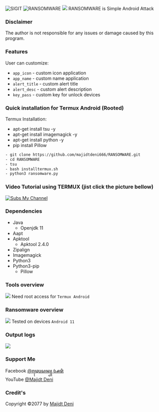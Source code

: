 <img title="SIGIT" src="https://img.shields.io/badge/CODENAME%20-RANSOMWARE-SCRIPT?colorA=grey&colorB=green&style=for-the-badge"> <img title="RANSOMWARE" src="https://img.shields.io/badge/VERSION%20-1.0-SCRIPT?colorA=grey&colorB=green&style=for-the-badge"> 
<img src="https://github.com/majidtdeni666/RANSOMWARE/blob/master/src/overview.jpg">
RANSOMWARE is Simple Android Attack

### Disclaimer
The author is not responsible for any issues or damage caused by this program.

### Features
User can customize:
- ```app_icon``` - custom icon application
- ```app_name``` - custom name application
- ```alert_title``` - custom alert title
- ```alert_desc``` - custom alert description
- ```key_pass``` - custom key for unlock devices

### Quick installation for Termux Android (Rooted)
Termux Installation:
- apt-get install tsu -y
- apt-get install imagemagick -y
- apt-get install python -y
- pip install Pillow
```bash
- git clone https://github.com/majidtdeni666/RANSOMWARE.git
- cd RANSOMWARE
- tsu
- bash installtermux.sh
- python3 ransomware.py
```
### Video Tutorial using TERMUX (jist click the picture bellow)
[![Subs My Channel](https://github.com/majidtdeni666/RANSOMWARE/blob/master/src/view.jpg)](https://youtu.be/VSy07kr4HpA) 
### Dependencies
- Java
   - Openjdk 11
- Aapt
- Apktool
   - Apktool 2.4.0
- Zipalign
- Imagemagick
- Python3
- Python3-pip
   - Pillow

### Tools overview
<img src="https://github.com/majidtdeni666/RANSOMWARE/blob/master/src/view.jpg"></img>
Need root access for ```Termux Android```

### Ransomware overview
<img src="https://github.com/majidtdeni666/RANSOMWARE/blob/master/src/ransomware.jpg"></img>
Tested on devices ```Android 11```

### Output logs
<img src="https://github.com/majidtdeni666/RANSOMWARE/blob/master/src/outputlog.jpg"></img>

### Support Me
Facebook [@ꦡꦺꦴꦱꦤ꧀ ꦄꦗꦶ](https://m.facebook.com/deni6660?ref=bookmarks)<br>
YouTube [@Majidt Deni](https://youtube.com/channel/UCuB1DJ0d1u9mkZIivlJIgCA/)

### Credit's
Copyright ©2077 by [Majidt Deni](https://github.com/majidtdeni666)
